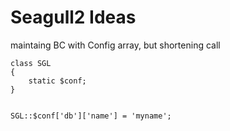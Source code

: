 <!-- Name: RFC/Seagull2 -->
<!-- Version: 1 -->
<!-- Last-Modified: 2007/05/11 11:14:45 -->
<!-- Author: demian -->
# Seagull2 Ideas

maintaing BC with Config array, but shortening call



    class SGL
    {
        static $conf;
    }
    
    
    SGL::$conf['db']['name'] = 'myname';

